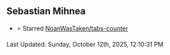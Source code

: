 <h2>Sebastian Mihnea</h2>

<!--RECENT_ACTIVITY:start-->
- ⭐ Starred [NoanWasTaken/tabs-counter](https://github.com/NoanWasTaken/tabs-counter)<br>
<!--RECENT_ACTIVITY:end-->
<!--RECENT_ACTIVITY:last_update-->
Last Updated: Sunday, October 12th, 2025, 12:10:31 PM
<!--RECENT_ACTIVITY:last_update_end-->

<!---LOL-STATS-START-HERE--->
<!---LOL-STATS-END-HERE--->
